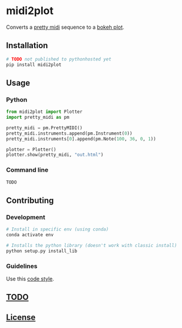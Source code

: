 # midi2plot

Converts a [pretty midi](https://craffel.github.io/pretty-midi/) sequence to a [bokeh plot](https://bokeh.pydata.org/en/latest/).

## Installation

```bash
# TODO not published to pythonhosted yet
pip install midi2plot
```

## Usage

### Python

```python
from midi2plot import Plotter
import pretty_midi as pm

pretty_midi = pm.PrettyMIDI()
pretty_midi.instruments.append(pm.Instrument(0))
pretty_midi.instruments[0].append(pm.Note(100, 36, 0, 1))

plotter = Plotter()
plotter.show(pretty_midi, "out.html")
```

### Command line

```bash
TODO
```

## Contributing

### Development

```bash
# Install in specific env (using conda)
conda activate env

# Installs the python library (doesn't work with classic install)
python setup.py install_lib
```

### Guidelines

Use this [code style](config/visual-midi-code-style-intellij.xml).

## [TODO](TODO.md)

## [License](LICENSE)
